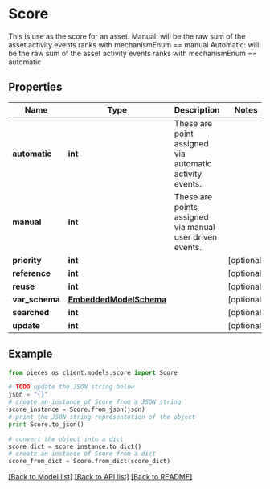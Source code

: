 # Score

This is use as the score for an asset.  Manual: will be the raw sum of the asset activity events ranks with mechanismEnum == manual Automatic: will be the raw sum of the asset activity events ranks with mechanismEnum == automatic

## Properties
Name | Type | Description | Notes
------------ | ------------- | ------------- | -------------
**automatic** | **int** | These are point assigned via automatic activity events. | 
**manual** | **int** | These are points assigned via manual user driven events. | 
**priority** | **int** |  | [optional] 
**reference** | **int** |  | [optional] 
**reuse** | **int** |  | [optional] 
**var_schema** | [**EmbeddedModelSchema**](EmbeddedModelSchema.md) |  | [optional] 
**searched** | **int** |  | [optional] 
**update** | **int** |  | [optional] 

## Example

```python
from pieces_os_client.models.score import Score

# TODO update the JSON string below
json = "{}"
# create an instance of Score from a JSON string
score_instance = Score.from_json(json)
# print the JSON string representation of the object
print Score.to_json()

# convert the object into a dict
score_dict = score_instance.to_dict()
# create an instance of Score from a dict
score_from_dict = Score.from_dict(score_dict)
```
[[Back to Model list]](../README.md#documentation-for-models) [[Back to API list]](../README.md#documentation-for-api-endpoints) [[Back to README]](../README.md)


